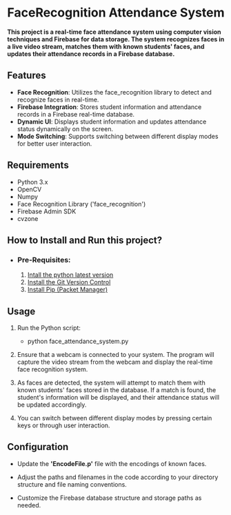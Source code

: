 # FaceRecognition Attendance System

**This project is a real-time face attendance system using computer vision techniques and Firebase for data storage. The system recognizes faces in a live video stream, matches them with known students' faces, and updates their attendance records in a Firebase database.**

## Features
- **Face Recognition**: Utilizes the face_recognition library to detect and recognize faces in real-time.
- **Firebase Integration**: Stores student information and attendance records in a Firebase real-time database.
- **Dynamic UI**: Displays student information and updates attendance status dynamically on the screen.
- **Mode Switching**: Supports switching between different display modes for better user interaction.



## Requirements
- Python 3.x
- OpenCV
- Numpy
- Face Recognition Library ('face_recognition')
- Firebase Admin SDK
- cvzone


## How to Install and Run this project?
   - ### Pre-Requisites:
     1. [Intall the python latest version](https://www.python.org/downloads/)
     2. [Install the Git Version Control]( https://git-scm.com/)
     3. [Install Pip (Packet Manager)](https://pip.pypa.io/en/stable/installation/)
## Usage
1. Run the Python script:

    - python face_attendance_system.py

2. Ensure that a webcam is connected to your system. The program will capture the video stream from the webcam and display the real-time face recognition system.

3. As faces are detected, the system will attempt to match them with known students' faces stored in the database. If a match is found, the    student's information will be displayed, and their attendance status will be updated accordingly.

4. You can switch between different display modes by pressing certain keys or through user interaction.


## Configuration

- Update the **'EncodeFile.p'** file with the encodings of known faces.
  
- Adjust the paths and filenames in the code according to your directory structure and file naming conventions.
  
- Customize the Firebase database structure and storage paths as needed.



